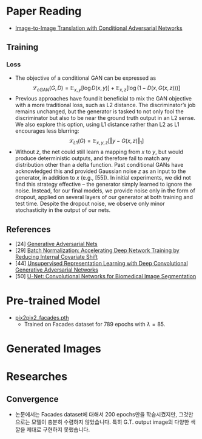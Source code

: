 # Paper Reading
- [Image-to-Image Translation with Conditional Adversarial Networks](https://arxiv.org/pdf/1611.07004.pdf)
## Training
### Loss
- The objective of a conditional GAN can be expressed as
$$\mathcal{L}_{cGAN}(G, D) = \mathbb{E}_{x, y}[\log D(x, y)] + \mathbb{E}_{x, z}[\log(1 − D(x, G(x, z)))]$$
- Previous approaches have found it beneficial to mix the GAN objective with a more traditional loss, such as L2 distance. The discriminator’s job remains unchanged, but the generator is tasked to not only fool the discriminator but also to be near the ground truth output in an L2 sense. We also explore this option, using L1 distance rather than L2 as L1 encourages less blurring:
$$\mathcal{L}_{L1}(G) = \mathbb{E}_{x, y, z}[\Vert y - G(x, z) \Vert_{1}]$$
- Without $z$, the net could still learn a mapping from $x$ to $y$, but would produce deterministic outputs, and therefore fail to match any distribution other than a delta function. Past conditional GANs have acknowledged this and provided Gaussian noise $z$ as an input to the generator, in addition to $x$ (e.g., [55]). In initial experiments, we did not find this strategy effective – the generator simply learned to ignore the noise. Instead, for our final models, we provide noise only in the form of dropout, applied on several layers of our generator at both training and test time. Despite the dropout noise, we observe only minor stochasticity in the output of our nets.
## References
- [24] [Generative Adversarial Nets](https://arxiv.org/pdf/1406.2661.pdf)
- [29] [Batch Normalization: Accelerating Deep Network Training by Reducing Internal Covariate Shift](https://arxiv.org/pdf/1502.03167.pdf)
- [44] [Unsupervised Representation Learning with Deep Convolutional Generative Adversarial Networks](https://arxiv.org/pdf/1511.06434.pdf)
- [50] [U-Net: Convolutional Networks for Biomedical Image Segmentation](https://arxiv.org/pdf/1505.04597.pdf)

# Pre-trained Model
- [pix2pix2_facades.pth](https://drive.google.com/file/d/1SPhUPA5ms4MDCuSj0bnM_Q4y8yUVOj82/view?usp=sharing)
    - Trained on Facades dataset for 789 epochs with $\lambda = 85$.

# Generated Images

# Researches
## Convergence
- 논문에서는 Facades dataset에 대해서 200 epochs만을 학습시켰지만, 그것만으로는 모델이 충분히 수렴하지 않았습니다. 특히 G.T. output image의 다양한 색깔을 제대로 구현하지 못했습니다.
<!-- ## Image Mean and Standard Deviation
- Facades dataset의 train set에 대해 input images와 output images 각각에 대해 mean과 standard deviation을 계산하면 다음과 같습니다.
    ```python
    FACADES_INPUT_IMG_MEAN = (0.222, 0.299, 0.745)
    FACADES_INPUT_IMG_STD = (0.346, 0.286, 0.336)
    FACADES_OUTPUT_IMG_MEAN = (0.478, 0.453, 0.417)
    FACADES_OUTPUT_IMG_STD = (0.243, 0.235, 0.236)
    ```
- 반면 다음과 같이 설정하면 모델에 입력되는 모든 tensors의 값이 $[-1, 1]$의 값을 갖게 됩니다.
    ```python
    FACADES_INPUT_IMG_MEAN = (0.5, 0.5, 0.5)
    FACADES_INPUT_IMG_STD = (0.5, 0.5, 0.5)
    FACADES_OUTPUT_IMG_MEAN = (0.5, 0.5, 0.5)
    FACADES_OUTPUT_IMG_STD = (0.5, 0.5, 0.5)
    ```
- 두 가지 settings를 가지고 실험을 해 본 결과, 후자의 학습 속도가 전자보다 훨씬 빨랐으며 loss의 크기도 더 작았습니다. -->
